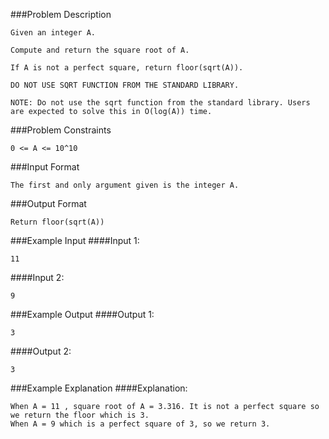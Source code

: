 ###Problem Description
```
Given an integer A.

Compute and return the square root of A.

If A is not a perfect square, return floor(sqrt(A)).

DO NOT USE SQRT FUNCTION FROM THE STANDARD LIBRARY.

NOTE: Do not use the sqrt function from the standard library. Users are expected to solve this in O(log(A)) time.
```


###Problem Constraints
```
0 <= A <= 10^10
```



###Input Format
```
The first and only argument given is the integer A.
```



###Output Format
```
Return floor(sqrt(A))
```



###Example Input
####Input 1:

```
11
```
####Input 2:

```
9
```


###Example Output
####Output 1:

```
3
```
####Output 2:

```
3
```


###Example Explanation
####Explanation:

```
When A = 11 , square root of A = 3.316. It is not a perfect square so we return the floor which is 3.
When A = 9 which is a perfect square of 3, so we return 3.
```